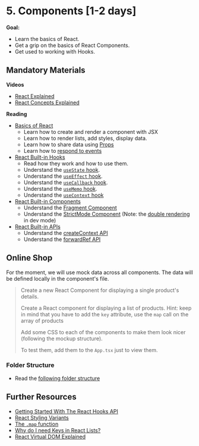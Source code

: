 # 5. Components [1-2 days]

**Goal:**
- Learn the basics of React.
- Get a grip on the basics of React Components.
- Get used to working with Hooks.

## Mandatory Materials

**Videos**
- [React Explained](https://youtu.be/s2skans2dP4)
- [React Concepts Explained](https://youtu.be/wIyHSOugGGw)

**Reading**
- [Basics of React](https://react.dev/learn#)
  - Learn how to create and render a component with JSX
  - Learn how to render lists, add styles, display data.
  - Learn how to share data using [Props](https://react.dev/learn/passing-props-to-a-component)
  - Learn how to [respond to events](https://react.dev/learn/responding-to-events)
- [React Built-in Hooks](https://react.dev/reference/react/hooks)
  - Read how they work and how to use them.
  - Understand the [`useState` hook](https://react.dev/reference/react/useState).
  - Understand the [`useEffect` hook](https://react.dev/reference/react/useEffect).
  - Understand the [`useCallback` hook](https://react.dev/reference/react/useCallback).
  - Understand the [`useMemo` hook](https://react.dev/reference/react/useMemo).
  - Understand the [`useContext` hook](https://react.dev/reference/react/useContext)
- [React Built-in Components](https://react.dev/reference/react/components)
  - Understand the [Fragment Component](https://react.dev/reference/react/Fragment)
  - Understand the [StrictMode Component](https://react.dev/reference/react/StrictMode) (Note: the [double rendering](https://react.dev/reference/react/StrictMode#fixing-bugs-found-by-double-rendering-in-development) in dev mode)
- [React Built-in APIs](https://react.dev/reference/react/apis)
  - Understand the [createContext API](https://react.dev/reference/react/createContext)
  - Understand the [forwardRef API](https://react.dev/reference/react/forwardRef)

## Online Shop

For the moment, we will use mock data across all components. The data will be defined locally in the component's file.
>
> Create a new React Component for displaying a single product's details.
>
> Create a React component for displaying a list of products. Hint: keep in mind that you have to add the `key` attribute, use the `map` call on the array of products
>
> Add some CSS to each of the components to make them look nicer (following the mockup structure).
>
> To test them, add them to the `App.tsx` just to view them.

### Folder Structure
- Read the [following folder structure](https://blog.webdevsimplified.com/2022-07/react-folder-structure/)

## Further Resources

- [Getting Started With The React Hooks API](https://www.smashingmagazine.com/2020/04/react-hooks-api-guide/)
- [React Styling Variants](https://www.w3schools.com/react/react_css_styling.asp)
- [The `.map` function](https://developer.mozilla.org/en-US/docs/Web/JavaScript/Reference/Global_Objects/Array/map)
- [Why do I need Keys in React Lists?](https://medium.com/@adhithiravi/why-do-i-need-keys-in-react-lists-dbb522188bbb)
- [React Virtual DOM Explained](https://blog.logrocket.com/virtual-dom-react/)
